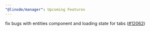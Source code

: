 ```yaml
---
"@linode/manager": Upcoming Features
---
```


fix bugs with entities component and loading state for tabs ([#12062](https://github.com/linode/manager/pull/12062))
